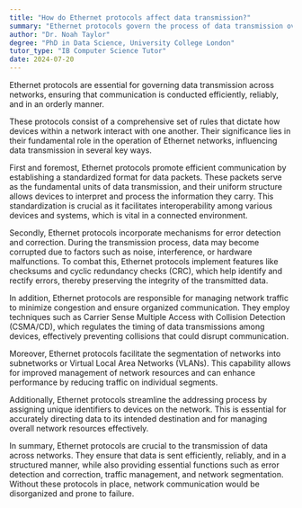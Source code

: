 ```yaml
---
title: "How do Ethernet protocols affect data transmission?"
summary: "Ethernet protocols govern the process of data transmission over a network, ensuring efficient, reliable and orderly communication."
author: "Dr. Noah Taylor"
degree: "PhD in Data Science, University College London"
tutor_type: "IB Computer Science Tutor"
date: 2024-07-20
---
```


Ethernet protocols are essential for governing data transmission across networks, ensuring that communication is conducted efficiently, reliably, and in an orderly manner.

These protocols consist of a comprehensive set of rules that dictate how devices within a network interact with one another. Their significance lies in their fundamental role in the operation of Ethernet networks, influencing data transmission in several key ways.

First and foremost, Ethernet protocols promote efficient communication by establishing a standardized format for data packets. These packets serve as the fundamental units of data transmission, and their uniform structure allows devices to interpret and process the information they carry. This standardization is crucial as it facilitates interoperability among various devices and systems, which is vital in a connected environment.

Secondly, Ethernet protocols incorporate mechanisms for error detection and correction. During the transmission process, data may become corrupted due to factors such as noise, interference, or hardware malfunctions. To combat this, Ethernet protocols implement features like checksums and cyclic redundancy checks (CRC), which help identify and rectify errors, thereby preserving the integrity of the transmitted data.

In addition, Ethernet protocols are responsible for managing network traffic to minimize congestion and ensure organized communication. They employ techniques such as Carrier Sense Multiple Access with Collision Detection (CSMA/CD), which regulates the timing of data transmissions among devices, effectively preventing collisions that could disrupt communication.

Moreover, Ethernet protocols facilitate the segmentation of networks into subnetworks or Virtual Local Area Networks (VLANs). This capability allows for improved management of network resources and can enhance performance by reducing traffic on individual segments.

Additionally, Ethernet protocols streamline the addressing process by assigning unique identifiers to devices on the network. This is essential for accurately directing data to its intended destination and for managing overall network resources effectively.

In summary, Ethernet protocols are crucial to the transmission of data across networks. They ensure that data is sent efficiently, reliably, and in a structured manner, while also providing essential functions such as error detection and correction, traffic management, and network segmentation. Without these protocols in place, network communication would be disorganized and prone to failure.
    